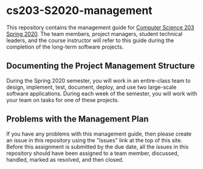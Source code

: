 # cs203-S2020-management

This repository contains the management guide for [Computer Science 203 Spring
2020](https://www.gregorykapfhammer.com/teaching/cs203S2020/). The team members,
project managers, student technical leaders, and the course instructor will
refer to this guide during the completion of the long-term software projects.

## Documenting the Project Management Structure

During the Spring 2020 semester, you will work in an entire-class team to
design, implement, test, document, deploy, and use two large-scale software
applications. During each week of the semester, you will work with your team on
tasks for one of these projects.

## Problems with the Management Plan

If you have any problems with this management guide, then please create an issue
in this repository using the "Issues" link at the top of this site. Before this
assignment is submitted by the due date, all the issues in this repository
should have been assigned to a team member, discussed, handled, marked as
resolved, and then closed.
